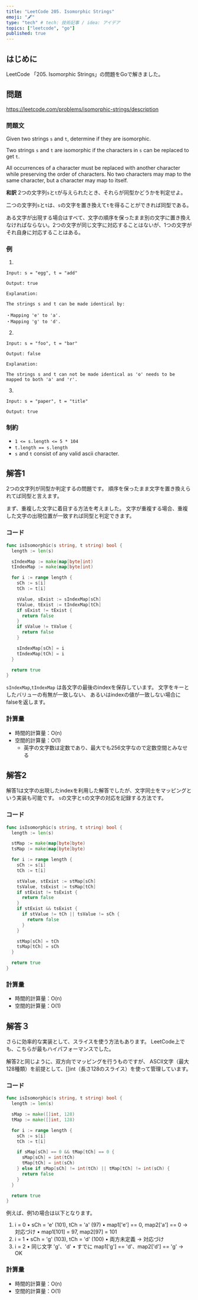 ```yaml
---
title: "LeetCode 205. Isomorphic Strings"
emoji: "🖋"
type: "tech" # tech: 技術記事 / idea: アイデア
topics: ["leetcode", "go"]
published: true
---
```

## はじめに
LeetCode 「205. Isomorphic Strings」の問題をGoで解きました。

## 問題
https://leetcode.com/problems/isomorphic-strings/description

### 問題文
Given two strings `s` and `t`, determine if they are isomorphic.

Two strings `s` and `t` are isomorphic if the characters in `s` can be replaced to get `t`.

All occurrences of a character must be replaced with another character while preserving the order of characters. No two characters may map to the same character, but a character may map to itself.

**和訳**
2つの文字列`s`と`t`が与えられたとき、それらが同型かどうかを判定せよ。

二つの文字列`s`と`t`は、`s`の文字を置き換えて`t`を得ることができれば同型である。

ある文字が出現する場合はすべて、文字の順序を保ったまま別の文字に置き換えなければならない。2つの文字が同じ文字に対応することはないが、1つの文字がそれ自身に対応することはある。

### 例
1.
```
Input: s = "egg", t = "add"

Output: true

Explanation:

The strings s and t can be made identical by:

・Mapping 'e' to 'a'.
・Mapping 'g' to 'd'.
```

2.
```
Input: s = "foo", t = "bar"

Output: false

Explanation:

The strings s and t can not be made identical as 'o' needs to be mapped to both 'a' and 'r'.
```

3.
```
Input: s = "paper", t = "title"

Output: true
```

### 制約
- `1 <= s.length <= 5 * 104`
- `t.length == s.length`
- `s` and `t` consist of any valid ascii character.

## 解答1
2つの文字列が同型か判定するの問題です。
順序を保ったまま文字を置き換えられてば同型と言えます。

まず、重複した文字に着目する方法を考えました。
文字が重複する場合、重複した文字の出現位置が一致すれば同型と判定できます。

### コード
```go
func isIsomorphic(s string, t string) bool {
  length := len(s)

  sIndexMap := make(map[byte]int)
  tIndexMap := make(map[byte]int)

  for i := range length {
    sCh := s[i]
    tCh := t[i]

    sValue, sExist := sIndexMap[sCh]
    tValue, tExist := tIndexMap[tCh]
    if sExist != tExist {
      return false
    }
    if sValue != tValue {
      return false
    }

    sIndexMap[sCh] = i
    tIndexMap[tCh] = i
  }

  return true
}
```

`sIndexMap`,`tIndexMap` は各文字の最後のindexを保存しています。
文字をキーとしたバリューの有無が一致しない、
あるいはindexの値が一致しない場合にfalseを返します。

### 計算量
- 時間的計算量：O(n)
- 空間的計算量：O(1)
  - 英字の文字数は定数であり、最大でも256文字なので定数空間とみなせる

## 解答2
解答1は文字の出現したindexを利用した解答でしたが、文字同士をマッピングという実装も可能です。
`s`の文字と`t`の文字の対応を記録する方法です。

### コード
```go
func isIsomorphic(s string, t string) bool {
  length := len(s)

  stMap := make(map[byte]byte)
  tsMap := make(map[byte]byte)

  for i := range length {
    sCh := s[i]
    tCh := t[i]

    stValue, stExist := stMap[sCh]
    tsValue, tsExist := tsMap[tCh]
    if stExist != tsExist {
      return false
    }
    if stExist && tsExist {
      if stValue != tCh || tsValue != sCh {
        return false
      }
    }

    stMap[sCh] = tCh
    tsMap[tCh] = sCh
  }

  return true
}
```

### 計算量
- 時間的計算量：O(n)
- 空間的計算量：O(1)

## 解答３
さらに効率的な実装として、スライスを使う方法もあります。
LeetCode上でも、こちらが最もハイパフォーマンスでした。

解答2と同じように、双方向でマッピングを行うものですが、
ASCII文字（最大128種類）を前提として、[]int（長さ128のスライス）を使って管理しています。

### コード
```go
func isIsomorphic(s string, t string) bool {
  length := len(s)

  sMap := make([]int, 128)
  tMap := make([]int, 128)

  for i := range length {
    sCh := s[i]
    tCh := t[i]

    if sMap[sCh] == 0 && tMap[tCh] == 0 {
      sMap[sCh] = int(tCh)
      tMap[tCh] = int(sCh)
    } else if sMap[sCh] != int(tCh) || tMap[tCh] != int(sCh) {
      return false
    }
  }

  return true
}
```

例えば、例1の場合は以下となります。
1. i = 0
  •  sCh = 'e' (101), tCh = 'a' (97)
  •  map1['e'] == 0, map2['a'] == 0 → 対応づけ
  •  map1[101] = 97, map2[97] = 101
2. i = 1
  •  sCh = 'g' (103), tCh = 'd' (100)
  •  両方未定義 → 対応づけ
3. i = 2
  •  同じ文字 'g'、'd'
  •  すでに map1['g'] == 'd'、map2['d'] == 'g' → OK

### 計算量
- 時間的計算量：O(n)
- 空間的計算量：O(1)